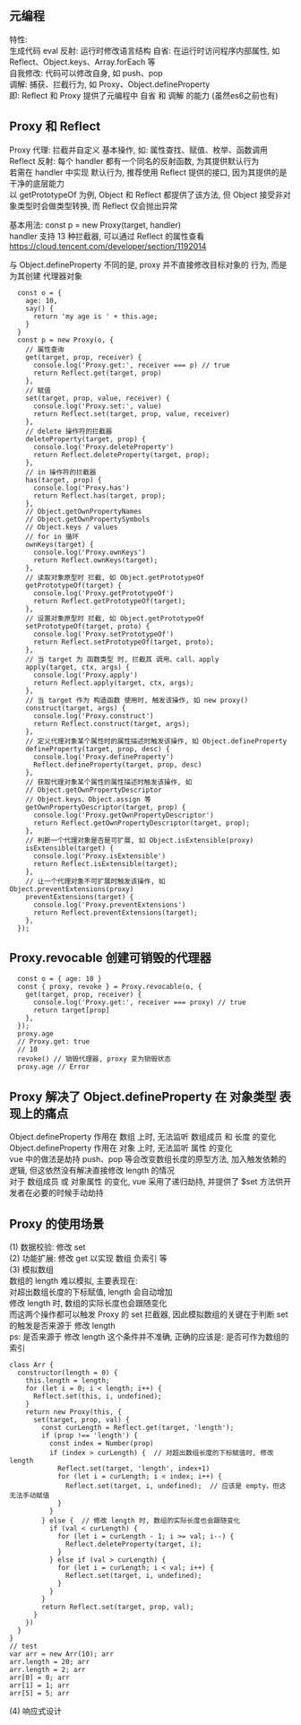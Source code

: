 ## 元编程

特性:  
  生成代码 eval
  反射: 运行时修改语言结构
    自省: 在运行时访问程序内部属性, 如 Reflect、Object.keys、Array.forEach 等  
    自我修改: 代码可以修改自身, 如 push、pop  
    调解: 捕获、拦截行为, 如 Proxy、Object.defineProperty  
即: Reflect 和 Proxy 提供了元编程中 自省 和 调解 的能力 (虽然es6之前也有)

## Proxy 和 Reflect

Proxy 代理: 拦截并自定义 基本操作, 如: 属性查找、赋值、枚举、函数调用  
Reflect 反射: 每个 handler 都有一个同名的反射函数, 为其提供默认行为  
若需在 handler 中实现 默认行为, 推荐使用 Reflect 提供的接口, 因为其提供的是干净的底层能力  
以 getPrototypeOf 为例, Object 和 Reflect 都提供了该方法, 但 Object 接受非对象类型时会做类型转换, 而 Reflect 仅会抛出异常

基本用法: const p = new Proxy(target, handler)  
handler 支持 13 种拦截器, 可以通过 Reflect 的属性查看 https://cloud.tencent.com/developer/section/1192014

与 Object.defineProperty 不同的是, proxy 并不直接修改目标对象的 行为, 而是为其创建 代理器对象

```
  const o = {
    age: 10,
    say() {
      return 'my age is ' + this.age;
    }
  }
  const p = new Proxy(o, {
    // 属性查询
    get(target, prop, receiver) {
      console.log('Proxy.get:', receiver === p) // true
      return Reflect.get(target, prop)
    },
    // 赋值
    set(target, prop, value, receiver) {
      console.log('Proxy.set:', value)
      return Reflect.set(target, prop, value, receiver)
    },
    // delete 操作符的拦截器
    deleteProperty(target, prop) {
      console.log('Proxy.deleteProperty')
      return Reflect.deleteProperty(target, prop);
    },
    // in 操作符的拦截器
    has(target, prop) {
      console.log('Proxy.has')
      return Reflect.has(target, prop);
    },
    // Object.getOwnPropertyNames
    // Object.getOwnPropertySymbols
    // Object.keys / values
    // for in 循环
    ownKeys(target) {
      console.log('Proxy.ownKeys')
      return Reflect.ownKeys(target);
    },
    // 读取对象原型时 拦截, 如 Object.getPrototypeOf
    getPrototypeOf(target) {
      console.log('Proxy.getPrototypeOf')
      return Reflect.getPrototypeOf(target);
    },
    // 设置对象原型时 拦截, 如 Object.getPrototypeOf
    setPrototypeOf(target, proto) {
      console.log('Proxy.setPrototypeOf')
      return Reflect.setPrototypeOf(target, proto);
    },
    // 当 target 为 函数类型 时, 拦截其 调用、call、apply
    apply(target, ctx, args) {
      console.log('Proxy.apply')
      return Reflect.apply(target, ctx, args);
    },
    // 当 target 作为 构造函数 使用时, 触发该操作, 如 new proxy()
    construct(target, args) {
      console.log('Proxy.construct')
      return Reflect.construct(target, args);
    },
    // 定义代理对象某个属性时的属性描述时触发该操作, 如 Object.defineProperty
    defineProperty(target, prop, desc) {
      console.log('Proxy.defineProperty')
      Reflect.defineProperty(target, prop, desc)
    },
    // 获取代理对象某个属性的属性描述时触发该操作, 如
    // Object.getOwnPropertyDescriptor
    // Object.keys、Object.assign 等
    getOwnPropertyDescriptor(target, prop) {
      console.log('Proxy.getOwnPropertyDescriptor')
      return Reflect.getOwnPropertyDescriptor(target, prop);
    },
    // 判断一个代理对象是否是可扩展, 如 Object.isExtensible(proxy)
    isExtensible(target) {
      console.log('Proxy.isExtensible')
      return Reflect.isExtensible(target);
    },
    // 让一个代理对象不可扩展时触发该操作, 如 Object.preventExtensions(proxy)
    preventExtensions(target) {
      console.log('Proxy.preventExtensions')
      return Reflect.preventExtensions(target);
    },
  });
```

## Proxy.revocable 创建可销毁的代理器

```
  const o = { age: 10 }
  const { proxy, revoke } = Proxy.revocable(o, {
    get(target, prop, receiver) {
      console.log('Proxy.get:', receiver === proxy) // true
      return target[prop]
    },
  });
  proxy.age
  // Proxy.get: true
  // 10
  revoke() // 销毁代理器, proxy 变为销毁状态
  proxy.age // Error
```

## Proxy 解决了 Object.defineProperty 在 对象类型 表现上的痛点
 Object.defineProperty 作用在 数组 上时, 无法监听 数组成员 和 长度 的变化  
 Object.defineProperty 作用在 对象 上时, 无法监听 属性 的变化  
 vue 中的做法是劫持 push、pop 等会改变数组长度的原型方法, 加入触发依赖的逻辑, 但这依然没有解决直接修改 length 的情况  
 对于 数组成员 或 对象属性 的变化, vue 采用了递归劫持, 并提供了 $set 方法供开发者在必要的时候手动劫持  

## Proxy 的使用场景

(1) 数据校验: 修改 set  
(2) 功能扩展: 修改 get 以实现 数组 负索引 等  
(3) 模拟数组  
 数组的 length 难以模拟, 主要表现在:  
 对超出数组长度的下标赋值, length 会自动增加  
 修改 length 时, 数组的实际长度也会跟随变化  
 而这两个操作都可以触发 Proxy 的 set 拦截器, 因此模拟数组的关键在于判断 set 的触发是否来源于 修改 length  
 ps: 是否来源于 修改 length 这个条件并不准确, 正确的应该是: 是否可作为数组的索引

```
class Arr {
  constructor(length = 0) {
    this.length = length;
    for (let i = 0; i < length; i++) {
      Reflect.set(this, i, undefined);
    }
    return new Proxy(this, {
      set(target, prop, val) {
        const curLength = Reflect.get(target, 'length');
        if (prop !== 'length') {
          const index = Number(prop)
          if (index > curLength) {  // 对超出数组长度的下标赋值时, 修改length
            Reflect.set(target, 'length', index+1)
            for (let i = curLength; i < index; i++) {
              Reflect.set(target, i, undefined);  // 应该是 empty，但这无法手动赋值
            }
          }
        } else {  // 修改 length 时, 数组的实际长度也会跟随变化
          if (val < curLength) {
            for (let i = curLength - 1; i >= val; i--) {
              Reflect.deleteProperty(target, i);
            }
          } else if (val > curLength) {
            for (let i = curLength; i < val; i++) {
              Reflect.set(target, i, undefined);
            }
          }
        }
        return Reflect.set(target, prop, val);
      }
    })
  }
}
// test
var arr = new Arr(10); arr
arr.length = 20; arr
arr.length = 2; arr
arr[0] = 0; arr
arr[1] = 1; arr
arr[5] = 5; arr
```

(4) 响应式设计
